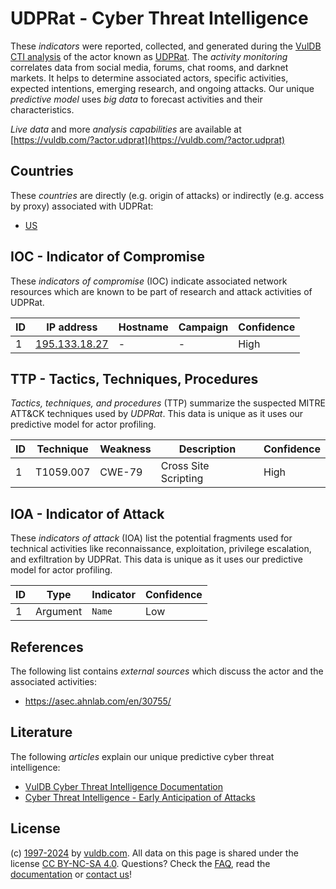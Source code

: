 # UDPRat - Cyber Threat Intelligence

These _indicators_ were reported, collected, and generated during the [VulDB CTI analysis](https://vuldb.com/?kb.cti) of the actor known as [UDPRat](https://vuldb.com/?actor.udprat). The _activity monitoring_ correlates data from social media, forums, chat rooms, and darknet markets. It helps to determine associated actors, specific activities, expected intentions, emerging research, and ongoing attacks. Our unique _predictive model_ uses _big data_ to forecast activities and their characteristics.

_Live data_ and more _analysis capabilities_ are available at [https://vuldb.com/?actor.udprat](https://vuldb.com/?actor.udprat)

## Countries

These _countries_ are directly (e.g. origin of attacks) or indirectly (e.g. access by proxy) associated with UDPRat:

* [US](https://vuldb.com/?country.us)

## IOC - Indicator of Compromise

These _indicators of compromise_ (IOC) indicate associated network resources which are known to be part of research and attack activities of UDPRat.

ID | IP address | Hostname | Campaign | Confidence
-- | ---------- | -------- | -------- | ----------
1 | [195.133.18.27](https://vuldb.com/?ip.195.133.18.27) | - | - | High

## TTP - Tactics, Techniques, Procedures

_Tactics, techniques, and procedures_ (TTP) summarize the suspected MITRE ATT&CK techniques used by _UDPRat_. This data is unique as it uses our predictive model for actor profiling.

ID | Technique | Weakness | Description | Confidence
-- | --------- | -------- | ----------- | ----------
1 | T1059.007 | CWE-79 | Cross Site Scripting | High

## IOA - Indicator of Attack

These _indicators of attack_ (IOA) list the potential fragments used for technical activities like reconnaissance, exploitation, privilege escalation, and exfiltration by UDPRat. This data is unique as it uses our predictive model for actor profiling.

ID | Type | Indicator | Confidence
-- | ---- | --------- | ----------
1 | Argument | `Name` | Low

## References

The following list contains _external sources_ which discuss the actor and the associated activities:

* https://asec.ahnlab.com/en/30755/

## Literature

The following _articles_ explain our unique predictive cyber threat intelligence:

* [VulDB Cyber Threat Intelligence Documentation](https://vuldb.com/?kb.cti)
* [Cyber Threat Intelligence - Early Anticipation of Attacks](https://www.scip.ch/en/?labs.20201022)

## License

(c) [1997-2024](https://vuldb.com/?kb.changelog) by [vuldb.com](https://vuldb.com/?kb.about). All data on this page is shared under the license [CC BY-NC-SA 4.0](https://creativecommons.org/licenses/by-nc-sa/4.0/). Questions? Check the [FAQ](https://vuldb.com/?kb.faq), read the [documentation](https://vuldb.com/?kb) or [contact us](https://vuldb.com/?contact)!
